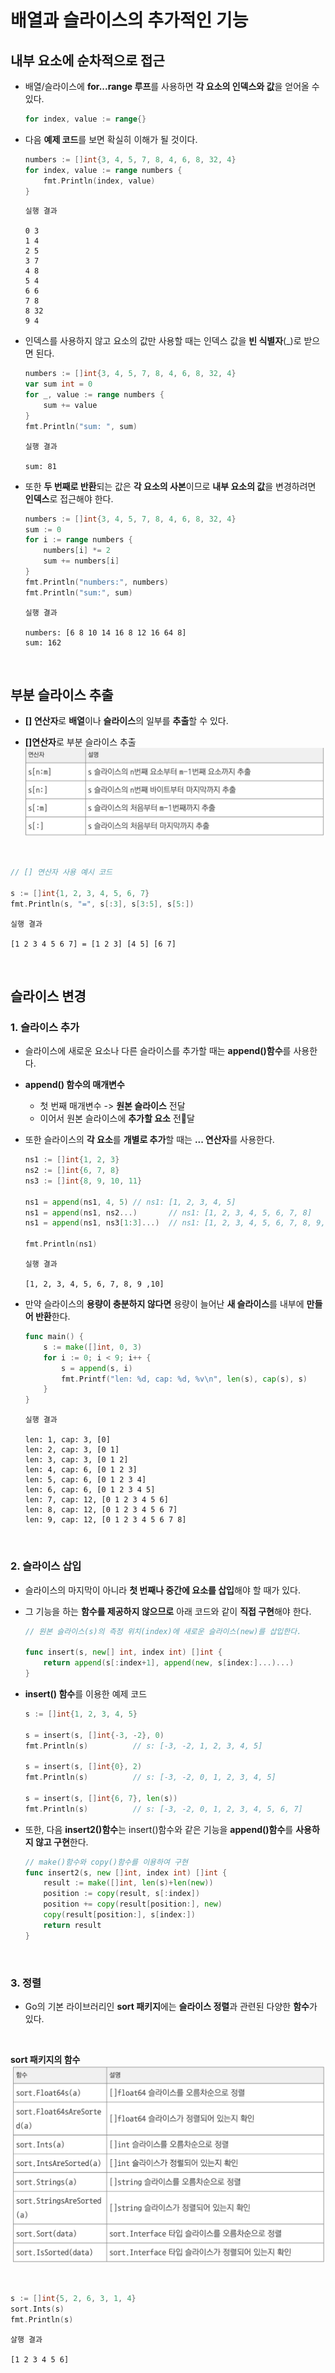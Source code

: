 # **배열과 슬라이스의 추가적인 기능**

## **내부 요소에 순차적으로 접근**
- 배열/슬라이스에 **for...range 루프**를 사용하면 **각 요소의 인덱스와 값**을 얻어올 수 있다.
    ~~~go
    for index, value := range{}
    ~~~
- 다음 **예제 코드**를 보면 확실히 이해가 될 것이다.
    ~~~go
    numbers := []int{3, 4, 5, 7, 8, 4, 6, 8, 32, 4}
    for index, value := range numbers {
        fmt.Println(index, value)
    }
    ~~~
    ~~~
    실행 결과

    0 3
    1 4
    2 5
    3 7
    4 8
    5 4
    6 6
    7 8
    8 32
    9 4
    ~~~

- 인덱스를 사용하지 않고 요소의 값만 사용할 때는 인덱스 값을 **빈 식별자**(_)로 받으면 된다.
    ~~~go
    numbers := []int{3, 4, 5, 7, 8, 4, 6, 8, 32, 4}
    var sum int = 0
    for _, value := range numbers {
        sum += value
    }
    fmt.Println("sum: ", sum)
    ~~~
    ~~~
    실행 결과

    sum: 81
    ~~~

- 또한 **두 번째로 반환**되는 값은 **각 요소의 사본**이므로 **내부 요소의 값**을 변경하려면 **인덱스**로 접근해야 한다.
    ~~~go
    numbers := []int{3, 4, 5, 7, 8, 4, 6, 8, 32, 4}
	sum := 0
	for i := range numbers {
		numbers[i] *= 2
		sum += numbers[i]
	}
	fmt.Println("numbers:", numbers)
	fmt.Println("sum:", sum)
    ~~~
    ~~~
    실행 결과

    numbers: [6 8 10 14 16 8 12 16 64 8]
    sum: 162
    ~~~

<br>

## **부분 슬라이스 추출**
- **[] 연산자**로 **배열**이나 **슬라이스**의 일부를 **추출**할 수 있다.

- **[]연산자**로 부분 슬라이스 추출
![Alt text](image-6.png)

<br>

~~~go
// [] 연산자 사용 예시 코드

s := []int{1, 2, 3, 4, 5, 6, 7}
fmt.Println(s, "=", s[:3], s[3:5], s[5:])
~~~
~~~
실행 결과

[1 2 3 4 5 6 7] = [1 2 3] [4 5] [6 7]
~~~

<br>

## **슬라이스 변경**

### **1. 슬라이스 추가**
- 슬라이스에 새로운 요소나 다른 슬라이스를 추가할 때는 **append()함수**를 사용한다.

- **append() 함수의 매개변수**
    - 첫 번째 매개변수 -> **원본 슬라이스** 전달
    - 이어서 원본 슬라이스에 **추가할 요소** 전달

- 또한 슬라이스의 **각 요소**를 **개별로 추가**할 때는 **... 연산자**를 사용한다.

    ~~~go
    ns1 := []int{1, 2, 3}
	ns2 := []int{6, 7, 8}
	ns3 := []int{8, 9, 10, 11}

	ns1 = append(ns1, 4, 5)	// ns1: [1, 2, 3, 4, 5]
	ns1 = append(ns1, ns2...)		// ns1: [1, 2, 3, 4, 5, 6, 7, 8]
	ns1 = append(ns1, ns3[1:3]...)	// ns1: [1, 2, 3, 4, 5, 6, 7, 8, 9, 10]

	fmt.Println(ns1)
    ~~~
    ~~~
    실행 결과

    [1, 2, 3, 4, 5, 6, 7, 8, 9 ,10]
    ~~~

- 만약 슬라이스의 **용량이 충분하지 않다면** 용량이 늘어난 **새 슬라이스**를 내부에 **만들어 반환**한다.
    ~~~go
    func main() {
        s := make([]int, 0, 3)
        for i := 0; i < 9; i++ {
            s = append(s, i)
            fmt.Printf("len: %d, cap: %d, %v\n", len(s), cap(s), s)
        }
    }
    ~~~
    ~~~
    실행 결과

    len: 1, cap: 3, [0]
    len: 2, cap: 3, [0 1]
    len: 3, cap: 3, [0 1 2]
    len: 4, cap: 6, [0 1 2 3]
    len: 5, cap: 6, [0 1 2 3 4]
    len: 6, cap: 6, [0 1 2 3 4 5]
    len: 7, cap: 12, [0 1 2 3 4 5 6]
    len: 8, cap: 12, [0 1 2 3 4 5 6 7]
    len: 9, cap: 12, [0 1 2 3 4 5 6 7 8]
    ~~~
<br>

### **2. 슬라이스 삽입**
- 슬라이스의 마지막이 아니라 **첫 번째나 중간에 요소를 삽입**해야 할 때가 있다.

- 그 기능을 하는 **함수를 제공하지 않으므로** 아래 코드와 같이 **직접 구현**해야 한다.
    ~~~go
    // 원본 슬라이스(s)의 측정 위치(index)에 새로운 슬라이스(new)를 삽입한다.

    func insert(s, new[] int, index int) []int {
	    return append(s[:index+1], append(new, s[index:]...)...)
    }
    ~~~

- **insert() 함수**를 이용한 예제 코드
    ~~~go
    s := []int{1, 2, 3, 4, 5}

	s = insert(s, []int{-3, -2}, 0)
	fmt.Println(s)			// s: [-3, -2, 1, 2, 3, 4, 5]

	s = insert(s, []int{0}, 2)
	fmt.Println(s)			// s: [-3, -2, 0, 1, 2, 3, 4, 5]

	s = insert(s, []int{6, 7}, len(s))
	fmt.Println(s)			// s: [-3, -2, 0, 1, 2, 3, 4, 5, 6, 7]
    ~~~

- 또한, 다음 **insert2()함수**는 insert()함수와 같은 기능을 **append()함수**를 **사용하지 않고 구현**한다.

    ~~~go
    // make()함수와 copy()함수를 이용하여 구현
    func insert2(s, new []int, index int) []int {
        result := make([]int, len(s)+len(new))
        position := copy(result, s[:index])
        position += copy(result[position:], new)
        copy(result[position:], s[index:])
        return result
    }
    ~~~

<br>

### **3. 정렬**
- Go의 기본 라이브러리인 **sort 패키지**에는 **슬라이스 정렬**과 관련된 다양한 **함수**가 있다.

<br>

**sort 패키지의 함수**
![Alt text](image-7.png)

<br>

~~~go
s := []int{5, 2, 6, 3, 1, 4}
sort.Ints(s)
fmt.Println(s)
~~~
~~~
살행 결과

[1 2 3 4 5 6]
~~~